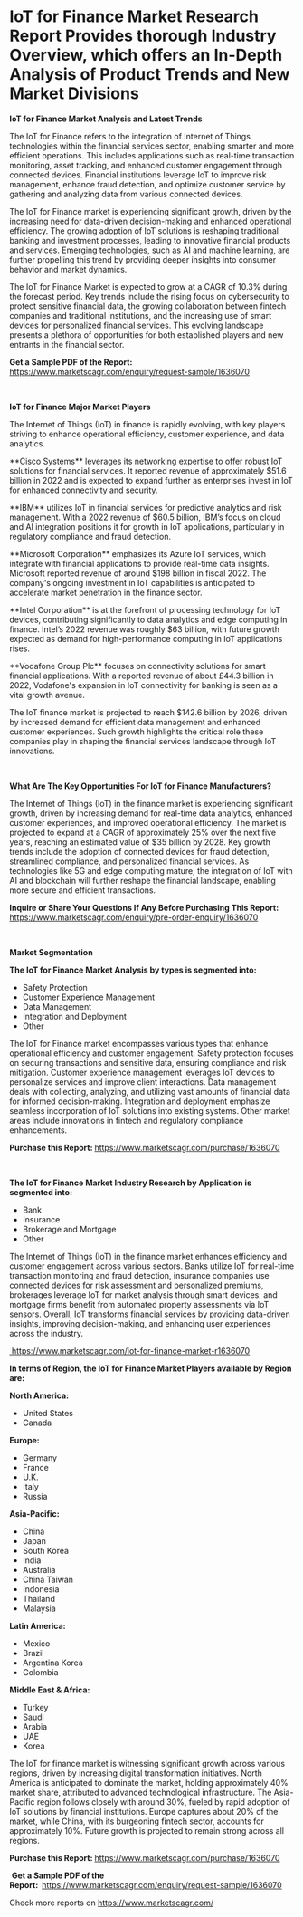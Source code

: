 <p><h1>IoT for Finance Market Research Report Provides thorough Industry Overview, which offers an In-Depth Analysis of Product Trends and New Market Divisions</h1></p><p><strong>IoT for Finance Market Analysis and Latest Trends</strong></p>
<p><p>The IoT for Finance refers to the integration of Internet of Things technologies within the financial services sector, enabling smarter and more efficient operations. This includes applications such as real-time transaction monitoring, asset tracking, and enhanced customer engagement through connected devices. Financial institutions leverage IoT to improve risk management, enhance fraud detection, and optimize customer service by gathering and analyzing data from various connected devices.</p><p>The IoT for Finance market is experiencing significant growth, driven by the increasing need for data-driven decision-making and enhanced operational efficiency. The growing adoption of IoT solutions is reshaping traditional banking and investment processes, leading to innovative financial products and services. Emerging technologies, such as AI and machine learning, are further propelling this trend by providing deeper insights into consumer behavior and market dynamics.</p><p>The IoT for Finance Market is expected to grow at a CAGR of 10.3% during the forecast period. Key trends include the rising focus on cybersecurity to protect sensitive financial data, the growing collaboration between fintech companies and traditional institutions, and the increasing use of smart devices for personalized financial services. This evolving landscape presents a plethora of opportunities for both established players and new entrants in the financial sector.</p></p>
<p><strong>Get a Sample PDF of the Report:&nbsp;</strong> <a href="https://www.marketscagr.com/enquiry/request-sample/1636070?utm_campaign=3075&utm_medium=2&utm_source=Github&utm_content=ia&utm_term=09032025&utm_id=iot-for-finance">https://www.marketscagr.com/enquiry/request-sample/1636070</a></p>
<p>&nbsp;</p>
<p><strong>IoT for Finance Major Market Players</strong></p>
<p><p>The Internet of Things (IoT) in finance is rapidly evolving, with key players striving to enhance operational efficiency, customer experience, and data analytics. </p><p>**Cisco Systems** leverages its networking expertise to offer robust IoT solutions for financial services. It reported revenue of approximately $51.6 billion in 2022 and is expected to expand further as enterprises invest in IoT for enhanced connectivity and security.</p><p>**IBM** utilizes IoT in financial services for predictive analytics and risk management. With a 2022 revenue of $60.5 billion, IBM’s focus on cloud and AI integration positions it for growth in IoT applications, particularly in regulatory compliance and fraud detection.</p><p>**Microsoft Corporation** emphasizes its Azure IoT services, which integrate with financial applications to provide real-time data insights. Microsoft reported revenue of around $198 billion in fiscal 2022. The company's ongoing investment in IoT capabilities is anticipated to accelerate market penetration in the finance sector.</p><p>**Intel Corporation** is at the forefront of processing technology for IoT devices, contributing significantly to data analytics and edge computing in finance. Intel’s 2022 revenue was roughly $63 billion, with future growth expected as demand for high-performance computing in IoT applications rises.</p><p>**Vodafone Group Plc** focuses on connectivity solutions for smart financial applications. With a reported revenue of about £44.3 billion in 2022, Vodafone's expansion in IoT connectivity for banking is seen as a vital growth avenue.</p><p>The IoT finance market is projected to reach $142.6 billion by 2026, driven by increased demand for efficient data management and enhanced customer experiences. Such growth highlights the critical role these companies play in shaping the financial services landscape through IoT innovations.</p></p>
<p>&nbsp;</p>
<p><strong>What Are The Key Opportunities For IoT for Finance Manufacturers?</strong></p>
<p><p>The Internet of Things (IoT) in the finance market is experiencing significant growth, driven by increasing demand for real-time data analytics, enhanced customer experiences, and improved operational efficiency. The market is projected to expand at a CAGR of approximately 25% over the next five years, reaching an estimated value of $35 billion by 2028. Key growth trends include the adoption of connected devices for fraud detection, streamlined compliance, and personalized financial services. As technologies like 5G and edge computing mature, the integration of IoT with AI and blockchain will further reshape the financial landscape, enabling more secure and efficient transactions.</p></p>
<p><strong>Inquire or Share Your Questions If Any Before Purchasing This Report:</strong> <a href="https://www.marketscagr.com/enquiry/pre-order-enquiry/1636070?utm_campaign=3075&utm_medium=2&utm_source=Github&utm_content=ia&utm_term=09032025&utm_id=iot-for-finance">https://www.marketscagr.com/enquiry/pre-order-enquiry/1636070</a></p>
<p>&nbsp;</p>
<p><strong>Market Segmentation</strong></p>
<p><strong>The IoT for Finance Market Analysis by types is segmented into:</strong></p>
<p><ul><li>Safety Protection</li><li>Customer Experience Management</li><li>Data Management</li><li>Integration and Deployment</li><li>Other</li></ul></p>
<p><p>The IoT for Finance market encompasses various types that enhance operational efficiency and customer engagement. Safety protection focuses on securing transactions and sensitive data, ensuring compliance and risk mitigation. Customer experience management leverages IoT devices to personalize services and improve client interactions. Data management deals with collecting, analyzing, and utilizing vast amounts of financial data for informed decision-making. Integration and deployment emphasize seamless incorporation of IoT solutions into existing systems. Other market areas include innovations in fintech and regulatory compliance enhancements.</p></p>
<p><strong>Purchase this Report:&nbsp;</strong><a href="https://www.marketscagr.com/purchase/1636070?utm_campaign=3075&utm_medium=2&utm_source=Github&utm_content=ia&utm_term=09032025&utm_id=iot-for-finance">https://www.marketscagr.com/purchase/1636070</a></p>
<p>&nbsp;</p>
<p><strong>The IoT for Finance Market Industry Research by Application is segmented into:</strong></p>
<p><ul><li>Bank</li><li>Insurance</li><li>Brokerage and Mortgage</li><li>Other</li></ul></p>
<p><p>The Internet of Things (IoT) in the finance market enhances efficiency and customer engagement across various sectors. Banks utilize IoT for real-time transaction monitoring and fraud detection, insurance companies use connected devices for risk assessment and personalized premiums, brokerages leverage IoT for market analysis through smart devices, and mortgage firms benefit from automated property assessments via IoT sensors. Overall, IoT transforms financial services by providing data-driven insights, improving decision-making, and enhancing user experiences across the industry.</p></p>
<p><a href="https://www.marketscagr.com/iot-for-finance-market-r1636070?utm_campaign=3075&utm_medium=2&utm_source=Github&utm_content=ia&utm_term=09032025&utm_id=iot-for-finance">&nbsp;https://www.marketscagr.com/iot-for-finance-market-r1636070</a></p>
<p><strong>In terms of Region, the IoT for Finance Market Players available by Region are:</strong></p>
<p>
    <p> <strong> North America: </strong>
        <ul>
            <li>United States</li>
            <li>Canada</li>
        </ul>
        </p> 
    <p> <strong> Europe: </strong>
        <ul>
            <li>Germany</li>
            <li>France</li>
            <li>U.K.</li>
            <li>Italy</li>
            <li>Russia</li>
        </ul>
        </p> 
    <p> <strong> Asia-Pacific: </strong>
        <ul>
            <li>China</li>
            <li>Japan</li>
            <li>South Korea</li>
            <li>India</li>
            <li>Australia</li>
            <li>China Taiwan</li>
            <li>Indonesia</li>
            <li>Thailand</li>
            <li>Malaysia</li>
        </ul>
        </p> 
    <p> <strong> Latin America: </strong>
        <ul>
            <li>Mexico</li>
            <li>Brazil</li>
            <li>Argentina Korea</li>
            <li>Colombia</li>
        </ul>
        </p> 
    <p> <strong> Middle East & Africa: </strong>
        <ul>
            <li>Turkey</li>
            <li>Saudi</li>
            <li>Arabia</li>
            <li>UAE</li>
            <li>Korea</li>
        </ul>
    </p>
    </p>
<p><p>The IoT for finance market is witnessing significant growth across various regions, driven by increasing digital transformation initiatives. North America is anticipated to dominate the market, holding approximately 40% market share, attributed to advanced technological infrastructure. The Asia-Pacific region follows closely with around 30%, fueled by rapid adoption of IoT solutions by financial institutions. Europe captures about 20% of the market, while China, with its burgeoning fintech sector, accounts for approximately 10%. Future growth is projected to remain strong across all regions.</p></p>
<p><strong>Purchase this Report: </strong><a href="https://www.marketscagr.com/purchase/1636070?utm_campaign=3075&utm_medium=2&utm_source=Github&utm_content=ia&utm_term=09032025&utm_id=iot-for-finance">https://www.marketscagr.com/purchase/1636070</a></p>
<p>&nbsp;<strong>Get a Sample PDF of the Report:&nbsp;&nbsp;</strong><a href="https://www.marketscagr.com/enquiry/request-sample/1636070?utm_campaign=3075&utm_medium=2&utm_source=Github&utm_content=ia&utm_term=09032025&utm_id=iot-for-finance">https://www.marketscagr.com/enquiry/request-sample/1636070</a></p>
<p><strong></strong></p>
<p>Check more reports on <a href="https://www.marketscagr.com/?utm_campaign=3075&utm_medium=2&utm_source=Github&utm_content=ia&utm_term=09032025&utm_id=iot-for-finance">https://www.marketscagr.com/</a></p>